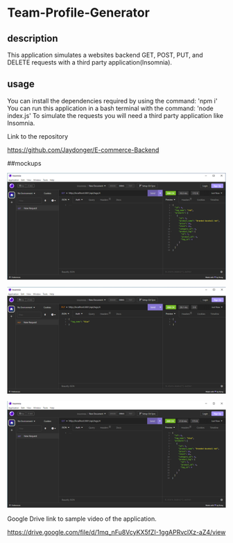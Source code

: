 # Team-Profile-Generator

## description 
This application simulates a websites backend GET, POST, PUT, and DELETE requests with a third party application(Insomnia). 

## usage
You can install the dependencies required by using the command: 'npm i'
You can run this application in a bash terminal with the command: 'node index.js'
To simulate the requests you will need a third party application like Insomnia.

Link to the repository 

https://github.com/Jaydonger/E-commerce-Backend

##mockups

![Alt text](./Develop/Assets/getTag.png?raw=true "GET request to a tag with an id of 4.")

![Alt text](./Develop/Assets/putTag.png?raw=true "PUT request to a tag with an id of 4, changing the tag name to 'blue'.")

![Alt text](./Develop/Assets/getTagUpdated.png?raw=true "GET request to the updated tag")


Google Drive link to sample video of the application.

https://drive.google.com/file/d/1mq_nFu8VcyKX5fZI-1ggAPRvclXz-aZ4/view